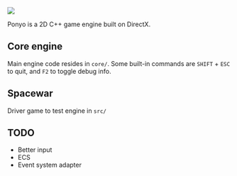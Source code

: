 ![](https://res.cloudinary.com/da3pyp8ki/image/upload/v1544777125/ponyo.jpg)

Ponyo is a 2D C++ game engine built on DirectX.

## Core engine

Main engine code resides in `core/`. Some built-in commands are `SHIFT` + `ESC` to quit, and `F2` to toggle debug info.

## Spacewar

Driver game to test engine in `src/`

## TODO

- Better input
- ECS
- Event system adapter
